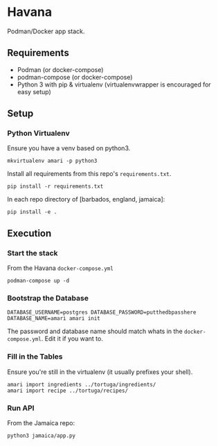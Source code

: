 Havana
======

Podman/Docker app stack.

Requirements
------------
* Podman (or docker-compose)
* podman-compose (or docker-compose)
* Python 3 with pip & virtualenv (virtualenvwrapper is encouraged for easy setup)

Setup
-----

### Python Virtualenv
Ensure you have a venv based on python3.

```
mkvirtualenv amari -p python3
```

Install all requirements from this repo's `requirements.txt`.

```
pip install -r requirements.txt
```

In each repo directory of [barbados, england, jamaica]:
```
pip install -e .
```

Execution
---------

### Start the stack
From the Havana `docker-compose.yml`
```
podman-compose up -d
```

### Bootstrap the Database
```
DATABASE_USERNAME=postgres DATABASE_PASSWORD=putthedbpasshere DATABASE_NAME=amari amari init
```
The password and database name should match whats in the `docker-compose.yml`. Edit it if you want to.

### Fill in the Tables
Ensure you're still in the virtualenv (it usually prefixes your shell).
```
amari import ingredients ../tortuga/ingredients/
amari import recipe ../tortuga/recipes/
```

### Run API
From the Jamaica repo:
```
python3 jamaica/app.py
```
